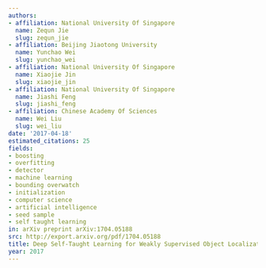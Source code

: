 ```yaml
---
authors:
- affiliation: National University Of Singapore
  name: Zequn Jie
  slug: zequn_jie
- affiliation: Beijing Jiaotong University
  name: Yunchao Wei
  slug: yunchao_wei
- affiliation: National University Of Singapore
  name: Xiaojie Jin
  slug: xiaojie_jin
- affiliation: National University Of Singapore
  name: Jiashi Feng
  slug: jiashi_feng
- affiliation: Chinese Academy Of Sciences
  name: Wei Liu
  slug: wei_liu
date: '2017-04-18'
estimated_citations: 25
fields:
- boosting
- overfitting
- detector
- machine learning
- bounding overwatch
- initialization
- computer science
- artificial intelligence
- seed sample
- self taught learning
in: arXiv preprint arXiv:1704.05188
src: http://export.arxiv.org/pdf/1704.05188
title: Deep Self-Taught Learning for Weakly Supervised Object Localization
year: 2017
---
```

